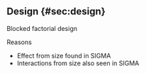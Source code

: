 ## Design {#sec:design}

Blocked factorial design

Reasons
- Effect from size found in SIGMA
- Interactions from size also seen in SIGMA

